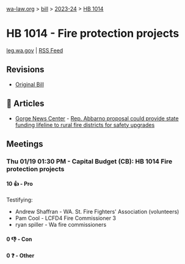 [wa-law.org](/) > [bill](/bill/) > [2023-24](/bill/2023-24/) > [HB 1014](/bill/2023-24/hb/1014/)

# HB 1014 - Fire protection projects
[leg.wa.gov](https://app.leg.wa.gov/billsummary?BillNumber=1014&Year=2023&Initiative=false) | [RSS Feed](./rss.xml)

## Revisions
* [Original Bill](1/)

## 📰 Articles
* [Gorge News Center](/org/gorge_news_center/) - [Rep. Abbarno proposal could provide state funding lifeline to rural fire districts for safety upgrades](https://gorgenewscenter.com/2022/12/28/rep-abbarno-proposal-could-provide-state-funding-lifeline-to-rural-fire-districts-for-safety-upgrades/#:~:text=House%20Bill%201014)

## Meetings
### Thu 01/19 01:30 PM - Capital Budget (CB): HB 1014 Fire protection projects
#### 10 👍 - Pro
Testifying:
* Andrew Shaffran - WA. St. Fire Fighters' Association (volunteers)
* Pam Cool - LCFD4 Fire Commissioner 3
* ryan spiller - Wa fire commissioners

#### 0 👎 - Con

#### 0 ❓ - Other
